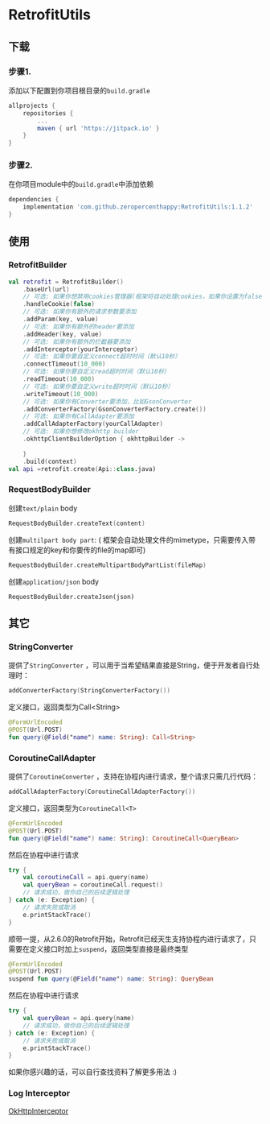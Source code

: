 # RetrofitUtils

## 下载

### 步骤1. 

添加以下配置到你项目根目录的`build.gradle`

```groovy
allprojects {
    repositories {
        ...
        maven { url 'https://jitpack.io' }
    }
}
```

### 步骤2. 

在你项目module中的`build.gradle`中添加依赖

```groovy
dependencies {
    implementation 'com.github.zeropercenthappy:RetrofitUtils:1.1.2'
}
```

## 使用

### RetrofitBuilder

```kotlin
val retrofit = RetrofitBuilder()
    .baseUrl(url)
    // 可选: 如果你想禁用cookies管理器(框架将自动处理cookies，如果你设置为false，记得自己处理)
    .handleCookie(false)
    // 可选: 如果你有额外的请求参数要添加
    .addParam(key, value)
    // 可选: 如果你有额外的header要添加
    .addHeader(key, value)
    // 可选: 如果你有额外的拦截器要添加
    .addInterceptor(yourInterceptor)
    // 可选: 如果你要自定义connect超时时间（默认10秒）
    .connectTimeout(10_000)
    // 可选: 如果你要自定义read超时时间（默认10秒）
    .readTimeout(10_000)
    // 可选: 如果你要自定义write超时时间（默认10秒）
    .writeTimeout(10_000)
    // 可选: 如果你有Converter要添加，比如GsonConverter
    .addConverterFactory(GsonConverterFactory.create())
    // 可选: 如果你有CallAdapter要添加
    .addCallAdapterFactory(yourCallAdapter)
	// 可选: 如果你想修改okhttp builder
	.okhttpClientBuilderOption { okhttpBuilder ->
        
    }
    .build(context)
val api =retrofit.create(Api::class.java)
```

### RequestBodyBuilder

创建`text/plain` body

```kotlin
RequestBodyBuilder.createText(content)
```

创建`multilpart body part`: ( 框架会自动处理文件的mimetype，只需要传入带有接口规定的key和你要传的file的map即可)

```kotlin
RequestBodyBuilder.createMultipartBodyPartList(fileMap)
```

创建`application/json` body

```
RequestBodyBuilder.createJson(json)
```

## 其它

### StringConverter

提供了`StringConverter` ，可以用于当希望结果直接是String，便于开发者自行处理时：

```kotlin
addConverterFactory(StringConverterFactory())
```

定义接口，返回类型为Call\<String\>

```kotlin
@FormUrlEncoded
@POST(Url.POST)
fun query(@Field("name") name: String): Call<String>
```

### CoroutineCallAdapter

提供了`CoroutineConverter` ，支持在协程内进行请求，整个请求只需几行代码：

```kotlin
addCallAdapterFactory(CoroutineCallAdapterFactory())
```

定义接口，返回类型为`CoroutineCall<T>` 

```kotlin
@FormUrlEncoded
@POST(Url.POST)
fun query(@Field("name") name: String): CoroutineCall<QueryBean>
```

然后在协程中进行请求

```kotlin
try {
    val coroutineCall = api.query(name)
    val queryBean = coroutineCall.request()
    // 请求成功，做你自己的后续逻辑处理
} catch (e: Exception) {
    // 请求失败或取消
    e.printStackTrace()
}
```

顺带一提，从2.6.0的Retrofit开始，Retrofit已经天生支持协程内进行请求了，只需要在定义接口时加上`suspend`，返回类型直接是最终类型

```kotlin
@FormUrlEncoded
@POST(Url.POST)
suspend fun query(@Field("name") name: String): QueryBean
```

然后在协程中进行请求

```kotlin
try {
    val queryBean = api.query(name)
    // 请求成功，做你自己的后续逻辑处理
} catch (e: Exception) {
    // 请求失败或取消
    e.printStackTrace()
}
```

如果你感兴趣的话，可以自行查找资料了解更多用法 :)

### Log Interceptor

[OkHttpInterceptor](https://github.com/zeropercenthappy/OkHttpLogInterceptor)

